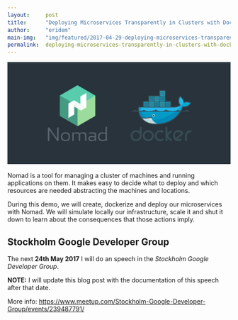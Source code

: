 ```yaml
---
layout:     post
title:      "Deploying Microservices Transparently in Clusters with Docker and Nomad"
author:     "eridem"
main-img:   "img/featured/2017-04-29-deploying-microservices-transparently-in-clusters-with-docker-and-nomad.jpg"
permalink:  deploying-microservices-transparently-in-clusters-with-docker-and-nomad
---
```


![](img/featured/2017-04-29-deploying-microservices-transparently-in-clusters-with-docker-and-nomad.jpg)

Nomad is a tool for managing a cluster of machines and running applications on them. It makes easy to decide what to deploy and which resources are needed abstracting the machines and locations. 

During this demo, we will create, dockerize and deploy our microservices with Nomad. We will simulate locally our infrastructure, scale it and shut it down to learn about the consequences that those actions imply.

## Stockholm Google Developer Group

The next **24th May 2017** I will do an speech in the *Stockholm Google Developer Group*. 

**NOTE:** I will update this blog post with the documentation of this speech after that date.

More info: <https://www.meetup.com/Stockholm-Google-Developer-Group/events/239487791/>
